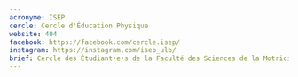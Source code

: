 ```yaml
---
acronyme: ISEP
cercle: Cercle d'Éducation Physique 
website: 404
facebook: https://facebook.com/cercle.isep/
instagram: https://instagram.com/isep_ulb/
brief: Cercle des Étudiant•e•s de la Faculté des Sciences de la Motricité orienté en Éducation Physique
---
```

